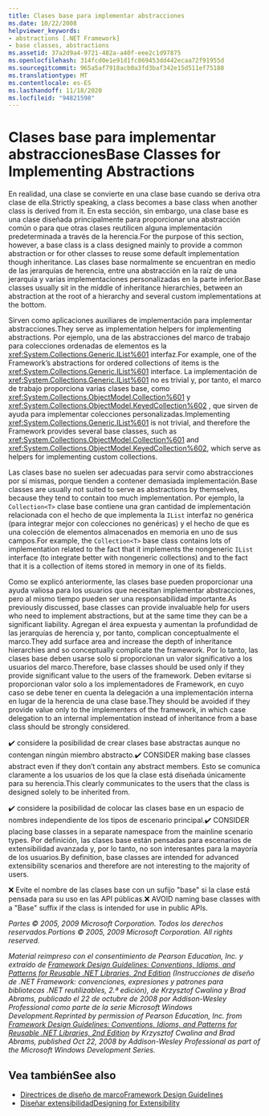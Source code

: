 ```yaml
---
title: Clases base para implementar abstracciones
ms.date: 10/22/2008
helpviewer_keywords:
- abstractions [.NET Framework]
- base classes, abstractions
ms.assetid: 37a2d9a4-9721-482a-a40f-eee2c1d97875
ms.openlocfilehash: 314fcd0e1e91d1fc869453dd442ecaa72f91955d
ms.sourcegitcommit: 965a5af7918acb0a3fd3baf342e15d511ef75188
ms.translationtype: MT
ms.contentlocale: es-ES
ms.lasthandoff: 11/18/2020
ms.locfileid: "94821598"
---
```

# <a name="base-classes-for-implementing-abstractions"></a><span data-ttu-id="a7450-102">Clases base para implementar abstracciones</span><span class="sxs-lookup"><span data-stu-id="a7450-102">Base Classes for Implementing Abstractions</span></span>
<span data-ttu-id="a7450-103">En realidad, una clase se convierte en una clase base cuando se deriva otra clase de ella.</span><span class="sxs-lookup"><span data-stu-id="a7450-103">Strictly speaking, a class becomes a base class when another class is derived from it.</span></span> <span data-ttu-id="a7450-104">En esta sección, sin embargo, una clase base es una clase diseñada principalmente para proporcionar una abstracción común o para que otras clases reutilicen alguna implementación predeterminada a través de la herencia.</span><span class="sxs-lookup"><span data-stu-id="a7450-104">For the purpose of this section, however, a base class is a class designed mainly to provide a common abstraction or for other classes to reuse some default implementation though inheritance.</span></span> <span data-ttu-id="a7450-105">Las clases base normalmente se encuentran en medio de las jerarquías de herencia, entre una abstracción en la raíz de una jerarquía y varias implementaciones personalizadas en la parte inferior.</span><span class="sxs-lookup"><span data-stu-id="a7450-105">Base classes usually sit in the middle of inheritance hierarchies, between an abstraction at the root of a hierarchy and several custom implementations at the bottom.</span></span>

 <span data-ttu-id="a7450-106">Sirven como aplicaciones auxiliares de implementación para implementar abstracciones.</span><span class="sxs-lookup"><span data-stu-id="a7450-106">They serve as implementation helpers for implementing abstractions.</span></span> <span data-ttu-id="a7450-107">Por ejemplo, una de las abstracciones del marco de trabajo para colecciones ordenadas de elementos es la <xref:System.Collections.Generic.IList%601> interfaz.</span><span class="sxs-lookup"><span data-stu-id="a7450-107">For example, one of the Framework’s abstractions for ordered collections of items is the <xref:System.Collections.Generic.IList%601> interface.</span></span> <span data-ttu-id="a7450-108">La implementación de <xref:System.Collections.Generic.IList%601> no es trivial y, por tanto, el marco de trabajo proporciona varias clases base, como <xref:System.Collections.ObjectModel.Collection%601> y <xref:System.Collections.ObjectModel.KeyedCollection%602> , que sirven de ayuda para implementar colecciones personalizadas.</span><span class="sxs-lookup"><span data-stu-id="a7450-108">Implementing <xref:System.Collections.Generic.IList%601> is not trivial, and therefore the Framework provides several base classes, such as <xref:System.Collections.ObjectModel.Collection%601> and <xref:System.Collections.ObjectModel.KeyedCollection%602>, which serve as helpers for implementing custom collections.</span></span>

 <span data-ttu-id="a7450-109">Las clases base no suelen ser adecuadas para servir como abstracciones por sí mismas, porque tienden a contener demasiada implementación.</span><span class="sxs-lookup"><span data-stu-id="a7450-109">Base classes are usually not suited to serve as abstractions by themselves, because they tend to contain too much implementation.</span></span> <span data-ttu-id="a7450-110">Por ejemplo, la `Collection<T>` clase base contiene una gran cantidad de implementación relacionada con el hecho de que implementa la `IList` interfaz no genérica (para integrar mejor con colecciones no genéricas) y el hecho de que es una colección de elementos almacenados en memoria en uno de sus campos.</span><span class="sxs-lookup"><span data-stu-id="a7450-110">For example, the `Collection<T>` base class contains lots of implementation related to the fact that it implements the nongeneric `IList` interface (to integrate better with nongeneric collections) and to the fact that it is a collection of items stored in memory in one of its fields.</span></span>

 <span data-ttu-id="a7450-111">Como se explicó anteriormente, las clases base pueden proporcionar una ayuda valiosa para los usuarios que necesitan implementar abstracciones, pero al mismo tiempo pueden ser una responsabilidad importante.</span><span class="sxs-lookup"><span data-stu-id="a7450-111">As previously discussed, base classes can provide invaluable help for users who need to implement abstractions, but at the same time they can be a significant liability.</span></span> <span data-ttu-id="a7450-112">Agregan el área expuesta y aumentan la profundidad de las jerarquías de herencia y, por tanto, complican conceptualmente el marco.</span><span class="sxs-lookup"><span data-stu-id="a7450-112">They add surface area and increase the depth of inheritance hierarchies and so conceptually complicate the framework.</span></span> <span data-ttu-id="a7450-113">Por lo tanto, las clases base deben usarse solo si proporcionan un valor significativo a los usuarios del marco.</span><span class="sxs-lookup"><span data-stu-id="a7450-113">Therefore, base classes should be used only if they provide significant value to the users of the framework.</span></span> <span data-ttu-id="a7450-114">Deben evitarse si proporcionan valor solo a los implementadores de Framework, en cuyo caso se debe tener en cuenta la delegación a una implementación interna en lugar de la herencia de una clase base.</span><span class="sxs-lookup"><span data-stu-id="a7450-114">They should be avoided if they provide value only to the implementers of the framework, in which case delegation to an internal implementation instead of inheritance from a base class should be strongly considered.</span></span>

 <span data-ttu-id="a7450-115">✔️ considere la posibilidad de crear clases base abstractas aunque no contengan ningún miembro abstracto.</span><span class="sxs-lookup"><span data-stu-id="a7450-115">✔️ CONSIDER making base classes abstract even if they don’t contain any abstract members.</span></span> <span data-ttu-id="a7450-116">Esto se comunica claramente a los usuarios de los que la clase está diseñada únicamente para su herencia.</span><span class="sxs-lookup"><span data-stu-id="a7450-116">This clearly communicates to the users that the class is designed solely to be inherited from.</span></span>

 <span data-ttu-id="a7450-117">✔️ considere la posibilidad de colocar las clases base en un espacio de nombres independiente de los tipos de escenario principal.</span><span class="sxs-lookup"><span data-stu-id="a7450-117">✔️ CONSIDER placing base classes in a separate namespace from the mainline scenario types.</span></span> <span data-ttu-id="a7450-118">Por definición, las clases base están pensadas para escenarios de extensibilidad avanzada y, por lo tanto, no son interesantes para la mayoría de los usuarios.</span><span class="sxs-lookup"><span data-stu-id="a7450-118">By definition, base classes are intended for advanced extensibility scenarios and therefore are not interesting to the majority of users.</span></span>

 <span data-ttu-id="a7450-119">❌ Evite el nombre de las clases base con un sufijo "base" si la clase está pensada para su uso en las API públicas.</span><span class="sxs-lookup"><span data-stu-id="a7450-119">❌ AVOID naming base classes with a "Base" suffix if the class is intended for use in public APIs.</span></span>

 <span data-ttu-id="a7450-120">*Partes © 2005, 2009 Microsoft Corporation. Todos los derechos reservados.*</span><span class="sxs-lookup"><span data-stu-id="a7450-120">*Portions © 2005, 2009 Microsoft Corporation. All rights reserved.*</span></span>

 <span data-ttu-id="a7450-121">*Material reimpreso con el consentimiento de Pearson Education, Inc. y extraído de [Framework Design Guidelines: Conventions, Idioms, and Patterns for Reusable .NET Libraries, 2nd Edition](https://www.informit.com/store/framework-design-guidelines-conventions-idioms-and-9780321545619) (Instrucciones de diseño de .NET Framework: convenciones, expresiones y patrones para bibliotecas .NET reutilizables, 2.ª edición), de Krzysztof Cwalina y Brad Abrams, publicado el 22 de octubre de 2008 por Addison-Wesley Professional como parte de la serie Microsoft Windows Development.*</span><span class="sxs-lookup"><span data-stu-id="a7450-121">*Reprinted by permission of Pearson Education, Inc. from [Framework Design Guidelines: Conventions, Idioms, and Patterns for Reusable .NET Libraries, 2nd Edition](https://www.informit.com/store/framework-design-guidelines-conventions-idioms-and-9780321545619) by Krzysztof Cwalina and Brad Abrams, published Oct 22, 2008 by Addison-Wesley Professional as part of the Microsoft Windows Development Series.*</span></span>

## <a name="see-also"></a><span data-ttu-id="a7450-122">Vea también</span><span class="sxs-lookup"><span data-stu-id="a7450-122">See also</span></span>

- [<span data-ttu-id="a7450-123">Directrices de diseño de marco</span><span class="sxs-lookup"><span data-stu-id="a7450-123">Framework Design Guidelines</span></span>](index.md)
- [<span data-ttu-id="a7450-124">Diseñar extensibilidad</span><span class="sxs-lookup"><span data-stu-id="a7450-124">Designing for Extensibility</span></span>](designing-for-extensibility.md)
